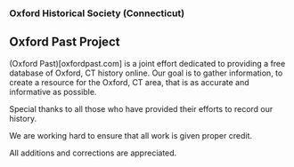 ### Oxford Historical Society (Connecticut)

## Oxford Past Project

(Oxford Past)[oxfordpast.com] is a joint effort dedicated to providing a free database of Oxford, CT history online. Our goal is to gather information, to create a resource for the Oxford, CT area, that is as  accurate and informative as possible.

Special thanks to all those who have provided their efforts to record our history.

We are working hard to ensure that all work is given proper credit.

All additions and corrections are appreciated. 